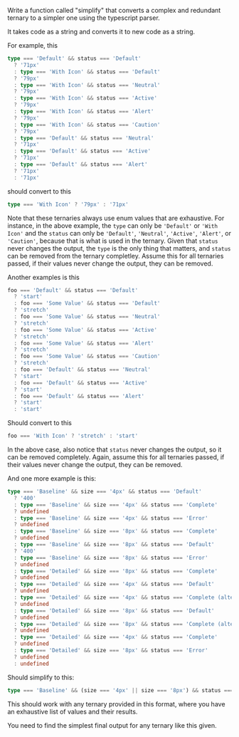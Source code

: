 Write a function called "simplify" that converts a complex and redundant ternary to a simpler one using the typescript parser.

It takes code as a string and converts it to new code as a string.

For example, this

```ts
type === 'Default' && status === 'Default'
  ? '71px'
  : type === 'With Icon' && status === 'Default'
  ? '79px'
  : type === 'With Icon' && status === 'Neutral'
  ? '79px'
  : type === 'With Icon' && status === 'Active'
  ? '79px'
  : type === 'With Icon' && status === 'Alert'
  ? '79px'
  : type === 'With Icon' && status === 'Caution'
  ? '79px'
  : type === 'Default' && status === 'Neutral'
  ? '71px'
  : type === 'Default' && status === 'Active'
  ? '71px'
  : type === 'Default' && status === 'Alert'
  ? '71px'
  : '71px'
```

should convert to this

```ts
type === 'With Icon' ? '79px' : '71px'
```

Note that these ternaries always use enum values that are exhaustive. For instance, in the above example, the `type` can only be `'Default'` or `'With Icon'` and the `status` can only be `'Default'`, `'Neutral'`, `'Active'`, `'Alert'`, or `'Caution'`, because that is what is used in the ternary. Given that `status` never changes the output, the `type` is the only thing that matters, and `status` can be removed from the ternary completley. Assume this for all ternaries passed, if their values never change the output, they can be removed.

Another examples is this

```ts
foo === 'Default' && status === 'Default'
  ? 'start'
  : foo === 'Some Value' && status === 'Default'
  ? 'stretch'
  : foo === 'Some Value' && status === 'Neutral'
  ? 'stretch'
  : foo === 'Some Value' && status === 'Active'
  ? 'stretch'
  : foo === 'Some Value' && status === 'Alert'
  ? 'stretch'
  : foo === 'Some Value' && status === 'Caution'
  ? 'stretch'
  : foo === 'Default' && status === 'Neutral'
  ? 'start'
  : foo === 'Default' && status === 'Active'
  ? 'start'
  : foo === 'Default' && status === 'Alert'
  ? 'start'
  : 'start'
```

Should convert to this

```ts
foo === 'With Icon' ? 'stretch' : 'start'
```

In the above case, also notice that `status` never changes the output, so it can be removed completely. Again, assume this for all ternaries passed, if their values never change the output, they can be removed.

And one more example is this:

```ts
type === 'Baseline' && size === '4px' && status === 'Default'
  ? '400'
  : type === 'Baseline' && size === '4px' && status === 'Complete'
  ? undefined
  : type === 'Baseline' && size === '4px' && status === 'Error'
  ? undefined
  : type === 'Baseline' && size === '8px' && status === 'Complete'
  ? undefined
  : type === 'Baseline' && size === '8px' && status === 'Default'
  ? '400'
  : type === 'Baseline' && size === '8px' && status === 'Error'
  ? undefined
  : type === 'Detailed' && size === '8px' && status === 'Complete'
  ? undefined
  : type === 'Detailed' && size === '4px' && status === 'Default'
  ? undefined
  : type === 'Detailed' && size === '4px' && status === 'Complete (alternate)'
  ? undefined
  : type === 'Detailed' && size === '8px' && status === 'Default'
  ? undefined
  : type === 'Detailed' && size === '8px' && status === 'Complete (alternate)'
  ? undefined
  : type === 'Detailed' && size === '4px' && status === 'Complete'
  ? undefined
  : type === 'Detailed' && size === '8px' && status === 'Error'
  ? undefined
  : undefined
```

Should simplify to this:

```ts
type === 'Baseline' && (size === '4px' || size === '8px') && status === 'Default' ? '400' : undefined
```

This should work with any ternary provided in this format, where you have an exhaustive list of values and their results.

You need to find the simplest final output for any ternary like this given.
